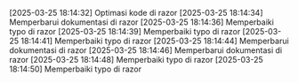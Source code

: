 [2025-03-25 18:14:32] Optimasi kode di razor
[2025-03-25 18:14:34] Memperbarui dokumentasi di razor
[2025-03-25 18:14:36] Memperbaiki typo di razor
[2025-03-25 18:14:39] Memperbaiki typo di razor
[2025-03-25 18:14:41] Memperbaiki typo di razor
[2025-03-25 18:14:44] Memperbarui dokumentasi di razor
[2025-03-25 18:14:46] Memperbarui dokumentasi di razor
[2025-03-25 18:14:48] Memperbaiki typo di razor
[2025-03-25 18:14:50] Memperbaiki typo di razor
